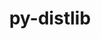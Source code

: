 ---
title: "py-distlib"
layout: cache
categories: [package, develop]
meta: {"compilers": ["gcc@11.4.0", "gcc@13.2.0"], "num_specs": 66, "num_specs_by_stack": {"ml-linux-x86_64-rocm": 35, "root": 66}, "oss": ["ubuntu22.04", "ubuntu24.04"], "platforms": ["linux"], "stacks": ["ml-linux-x86_64-rocm", "root"], "targets": ["x86_64_v3"], "versions": ["0.3.7", "0.3.9"]}
spec_details: [{"compiler": "gcc@11.4.0", "hash": "23mychnykzhe5agwotfwwfhdm46k7ogd", "os": "ubuntu22.04", "platform": "linux", "size": "-", "stacks": ["root"], "target": "x86_64_v3", "variants": ["build_system=python_pip"], "versions": ["0.3.7"]}, {"compiler": "gcc@11.4.0", "hash": "27asf6lpcp5mt7aqxkbzqf6ibo5uhs3u", "os": "ubuntu22.04", "platform": "linux", "size": "-", "stacks": ["root"], "target": "x86_64_v3", "variants": ["build_system=python_pip"], "versions": ["0.3.7"]}, {"compiler": "gcc@11.4.0", "hash": "2jjngbyjrbukvflqu54mfwc66b2v7odm", "os": "ubuntu22.04", "platform": "linux", "size": "-", "stacks": ["root"], "target": "x86_64_v3", "variants": ["build_system=python_pip"], "versions": ["0.3.7"]}, {"compiler": "gcc@11.4.0", "hash": "2nx45kqcuvnztsxlxmyiauazfv2lhkri", "os": "ubuntu22.04", "platform": "linux", "size": "-", "stacks": ["root"], "target": "x86_64_v3", "variants": ["build_system=python_pip"], "versions": ["0.3.9"]}, {"compiler": "gcc@13.2.0", "hash": "3si7nqtzwgrmv2vxjeziz5deu5ayezts", "os": "ubuntu24.04", "platform": "linux", "size": "-", "stacks": ["ml-linux-x86_64-rocm", "root"], "target": "x86_64_v3", "variants": ["build_system=python_pip"], "versions": ["0.3.7"]}, {"compiler": "gcc@11.4.0", "hash": "3uvlo3kuxt6txsczwrquvj3txds2hr6o", "os": "ubuntu22.04", "platform": "linux", "size": "-", "stacks": ["root"], "target": "x86_64_v3", "variants": ["build_system=python_pip"], "versions": ["0.3.9"]}, {"compiler": "gcc@13.2.0", "hash": "4vhy6nwk5k6mq7xcgg54bre6tk4burr7", "os": "ubuntu24.04", "platform": "linux", "size": "-", "stacks": ["ml-linux-x86_64-rocm", "root"], "target": "x86_64_v3", "variants": ["build_system=python_pip"], "versions": ["0.3.9"]}, {"compiler": "gcc@11.4.0", "hash": "53f5hdesyfqq4x3uroz6mvsiqj5g4tt4", "os": "ubuntu22.04", "platform": "linux", "size": "-", "stacks": ["root"], "target": "x86_64_v3", "variants": ["build_system=python_pip"], "versions": ["0.3.7"]}, {"compiler": "gcc@11.4.0", "hash": "5mcyzebc2k3k5uosgs3doyzeg3qlay33", "os": "ubuntu22.04", "platform": "linux", "size": "-", "stacks": ["root"], "target": "x86_64_v3", "variants": ["build_system=python_pip"], "versions": ["0.3.9"]}, {"compiler": "gcc@13.2.0", "hash": "67htawmz3cxu3nskujugiuw2glcpw3wg", "os": "ubuntu24.04", "platform": "linux", "size": "-", "stacks": ["ml-linux-x86_64-rocm", "root"], "target": "x86_64_v3", "variants": ["build_system=python_pip"], "versions": ["0.3.9"]}, {"compiler": "gcc@11.4.0", "hash": "6cfxht2fmtl656g5lpjiw2bwhr5mdnkb", "os": "ubuntu22.04", "platform": "linux", "size": "-", "stacks": ["root"], "target": "x86_64_v3", "variants": ["build_system=python_pip"], "versions": ["0.3.9"]}, {"compiler": "gcc@11.4.0", "hash": "6dhxonith5tgiiod4r4sekg45jazsnrl", "os": "ubuntu22.04", "platform": "linux", "size": "-", "stacks": ["root"], "target": "x86_64_v3", "variants": ["build_system=python_pip"], "versions": ["0.3.7"]}, {"compiler": "gcc@13.2.0", "hash": "6fkhhz3xps66x3qh65vunthkmjw37vvq", "os": "ubuntu24.04", "platform": "linux", "size": "-", "stacks": ["ml-linux-x86_64-rocm", "root"], "target": "x86_64_v3", "variants": ["build_system=python_pip"], "versions": ["0.3.7"]}, {"compiler": "gcc@11.4.0", "hash": "7o7iw7ig6wrxkvswjerbp32wmry4wctm", "os": "ubuntu22.04", "platform": "linux", "size": "-", "stacks": ["root"], "target": "x86_64_v3", "variants": ["build_system=python_pip"], "versions": ["0.3.9"]}, {"compiler": "gcc@11.4.0", "hash": "7xcj52kwrcbrjrlzlerp34jtqu23vjmb", "os": "ubuntu22.04", "platform": "linux", "size": "-", "stacks": ["root"], "target": "x86_64_v3", "variants": ["build_system=python_pip"], "versions": ["0.3.9"]}, {"compiler": "gcc@11.4.0", "hash": "a4tnurnqoap2dg4nmnampgxxvmvojwsr", "os": "ubuntu22.04", "platform": "linux", "size": "-", "stacks": ["root"], "target": "x86_64_v3", "variants": ["build_system=python_pip"], "versions": ["0.3.9"]}, {"compiler": "gcc@11.4.0", "hash": "ahj4afpbqrdnu27qmlmjxobqwix32owg", "os": "ubuntu22.04", "platform": "linux", "size": "-", "stacks": ["root"], "target": "x86_64_v3", "variants": ["build_system=python_pip"], "versions": ["0.3.9"]}, {"compiler": "gcc@11.4.0", "hash": "alwnjzkqxd3k3xcm5fc7dpypbtphpwmr", "os": "ubuntu22.04", "platform": "linux", "size": "-", "stacks": ["root"], "target": "x86_64_v3", "variants": ["build_system=python_pip"], "versions": ["0.3.7"]}, {"compiler": "gcc@11.4.0", "hash": "asmfyjlqplh65d5jcxkbnh7gciarbfnf", "os": "ubuntu22.04", "platform": "linux", "size": "-", "stacks": ["root"], "target": "x86_64_v3", "variants": ["build_system=python_pip"], "versions": ["0.3.9"]}, {"compiler": "gcc@11.4.0", "hash": "awbsqkuwpyl6yntfselxkqlz623fjwvh", "os": "ubuntu22.04", "platform": "linux", "size": "-", "stacks": ["root"], "target": "x86_64_v3", "variants": ["build_system=python_pip"], "versions": ["0.3.7"]}, {"compiler": "gcc@13.2.0", "hash": "bdiif3zbh2kdj7iuptmp4yrj3txo7r6v", "os": "ubuntu24.04", "platform": "linux", "size": "-", "stacks": ["ml-linux-x86_64-rocm", "root"], "target": "x86_64_v3", "variants": ["build_system=python_pip"], "versions": ["0.3.7"]}, {"compiler": "gcc@13.2.0", "hash": "bggxrwovibhrlaynqttsvhfapunpuqsn", "os": "ubuntu24.04", "platform": "linux", "size": "-", "stacks": ["ml-linux-x86_64-rocm", "root"], "target": "x86_64_v3", "variants": ["build_system=python_pip"], "versions": ["0.3.9"]}, {"compiler": "gcc@13.2.0", "hash": "c6ipjbxbdhxa4lda6qfexrag5zz42fef", "os": "ubuntu24.04", "platform": "linux", "size": "-", "stacks": ["ml-linux-x86_64-rocm", "root"], "target": "x86_64_v3", "variants": ["build_system=python_pip"], "versions": ["0.3.9"]}, {"compiler": "gcc@13.2.0", "hash": "cofvswzxz3jvksifdnkm3zx4vtr6k77v", "os": "ubuntu24.04", "platform": "linux", "size": "-", "stacks": ["ml-linux-x86_64-rocm", "root"], "target": "x86_64_v3", "variants": ["build_system=python_pip"], "versions": ["0.3.9"]}, {"compiler": "gcc@11.4.0", "hash": "drdubnaxqlvim73f6ngbydq53ehkfons", "os": "ubuntu22.04", "platform": "linux", "size": "-", "stacks": ["root"], "target": "x86_64_v3", "variants": ["build_system=python_pip"], "versions": ["0.3.7"]}, {"compiler": "gcc@13.2.0", "hash": "e2qbhcny7md64ew4vhz2g3eascasnxyc", "os": "ubuntu24.04", "platform": "linux", "size": "-", "stacks": ["ml-linux-x86_64-rocm", "root"], "target": "x86_64_v3", "variants": ["build_system=python_pip"], "versions": ["0.3.7"]}, {"compiler": "gcc@11.4.0", "hash": "ekmjiwwwfswma6vncr2ski73wz33al2u", "os": "ubuntu22.04", "platform": "linux", "size": "-", "stacks": ["root"], "target": "x86_64_v3", "variants": ["build_system=python_pip"], "versions": ["0.3.9"]}, {"compiler": "gcc@11.4.0", "hash": "f56oqe2u4hyo3jow32xuf7lwdrenvff4", "os": "ubuntu22.04", "platform": "linux", "size": "-", "stacks": ["root"], "target": "x86_64_v3", "variants": ["build_system=python_pip"], "versions": ["0.3.9"]}, {"compiler": "gcc@13.2.0", "hash": "fjfhyfwd34bet4irybcmwrbm4hlqnlvw", "os": "ubuntu24.04", "platform": "linux", "size": "-", "stacks": ["ml-linux-x86_64-rocm", "root"], "target": "x86_64_v3", "variants": ["build_system=python_pip"], "versions": ["0.3.9"]}, {"compiler": "gcc@13.2.0", "hash": "fp7zyurfwac4rfx7unzf6entfwfrkkyo", "os": "ubuntu24.04", "platform": "linux", "size": "-", "stacks": ["ml-linux-x86_64-rocm", "root"], "target": "x86_64_v3", "variants": ["build_system=python_pip"], "versions": ["0.3.7"]}, {"compiler": "gcc@13.2.0", "hash": "ghtoa6ba64c4ath26zgbc624xzns2nhh", "os": "ubuntu24.04", "platform": "linux", "size": "-", "stacks": ["ml-linux-x86_64-rocm", "root"], "target": "x86_64_v3", "variants": ["build_system=python_pip"], "versions": ["0.3.9"]}, {"compiler": "gcc@13.2.0", "hash": "h3omex447vxfgbpqf7ib5tv74tqszjuy", "os": "ubuntu24.04", "platform": "linux", "size": "-", "stacks": ["ml-linux-x86_64-rocm", "root"], "target": "x86_64_v3", "variants": ["build_system=python_pip"], "versions": ["0.3.9"]}, {"compiler": "gcc@13.2.0", "hash": "h5lake6anqlakqxoot6j743q5mnhdxrd", "os": "ubuntu24.04", "platform": "linux", "size": "-", "stacks": ["ml-linux-x86_64-rocm", "root"], "target": "x86_64_v3", "variants": ["build_system=python_pip"], "versions": ["0.3.9"]}, {"compiler": "gcc@11.4.0", "hash": "hlryta6ngjmte6kwltutz34pege42car", "os": "ubuntu22.04", "platform": "linux", "size": "-", "stacks": ["root"], "target": "x86_64_v3", "variants": ["build_system=python_pip"], "versions": ["0.3.7"]}, {"compiler": "gcc@13.2.0", "hash": "hrrjxaz3ohszxv4wofrahlvtroupmzwt", "os": "ubuntu24.04", "platform": "linux", "size": "-", "stacks": ["ml-linux-x86_64-rocm", "root"], "target": "x86_64_v3", "variants": ["build_system=python_pip"], "versions": ["0.3.7"]}, {"compiler": "gcc@13.2.0", "hash": "idesnrvuasducfbik4sl4ui74udtjeud", "os": "ubuntu24.04", "platform": "linux", "size": "-", "stacks": ["ml-linux-x86_64-rocm", "root"], "target": "x86_64_v3", "variants": ["build_system=python_pip"], "versions": ["0.3.7"]}, {"compiler": "gcc@11.4.0", "hash": "ihpqhcze6gl6p2usrhaa7lqqf7qstv6t", "os": "ubuntu22.04", "platform": "linux", "size": "-", "stacks": ["root"], "target": "x86_64_v3", "variants": ["build_system=python_pip"], "versions": ["0.3.9"]}, {"compiler": "gcc@11.4.0", "hash": "je3aiu7kxlki6nh5ojox34bz6coelb2v", "os": "ubuntu22.04", "platform": "linux", "size": "-", "stacks": ["root"], "target": "x86_64_v3", "variants": ["build_system=python_pip"], "versions": ["0.3.9"]}, {"compiler": "gcc@13.2.0", "hash": "jnrk736rbt7qzjjcka377mpc422jrcmf", "os": "ubuntu24.04", "platform": "linux", "size": "-", "stacks": ["ml-linux-x86_64-rocm", "root"], "target": "x86_64_v3", "variants": ["build_system=python_pip"], "versions": ["0.3.7"]}, {"compiler": "gcc@11.4.0", "hash": "jxnzuqxl3ed4gvgzebks2yjtcwsnrrbe", "os": "ubuntu22.04", "platform": "linux", "size": "-", "stacks": ["root"], "target": "x86_64_v3", "variants": ["build_system=python_pip"], "versions": ["0.3.9"]}, {"compiler": "gcc@13.2.0", "hash": "kvebrfq4wf3iiceyjpo6cpvje3in7uo6", "os": "ubuntu24.04", "platform": "linux", "size": "-", "stacks": ["ml-linux-x86_64-rocm", "root"], "target": "x86_64_v3", "variants": ["build_system=python_pip"], "versions": ["0.3.9"]}, {"compiler": "gcc@13.2.0", "hash": "kwwf3spu4ghthjahyww5xtuz3y4khaoz", "os": "ubuntu24.04", "platform": "linux", "size": "-", "stacks": ["ml-linux-x86_64-rocm", "root"], "target": "x86_64_v3", "variants": ["build_system=python_pip"], "versions": ["0.3.7"]}, {"compiler": "gcc@13.2.0", "hash": "lw5ixjlrs7ejakmq4afjljvm5jsjlzmz", "os": "ubuntu24.04", "platform": "linux", "size": "-", "stacks": ["ml-linux-x86_64-rocm", "root"], "target": "x86_64_v3", "variants": ["build_system=python_pip"], "versions": ["0.3.9"]}, {"compiler": "gcc@11.4.0", "hash": "lw6pf4bmvmffwhfyrkr6btpg5yck275h", "os": "ubuntu22.04", "platform": "linux", "size": "-", "stacks": ["root"], "target": "x86_64_v3", "variants": ["build_system=python_pip"], "versions": ["0.3.9"]}, {"compiler": "gcc@13.2.0", "hash": "mcwu6frnvjlnpltgljh2fhocjzznorek", "os": "ubuntu24.04", "platform": "linux", "size": "-", "stacks": ["ml-linux-x86_64-rocm", "root"], "target": "x86_64_v3", "variants": ["build_system=python_pip"], "versions": ["0.3.7"]}, {"compiler": "gcc@13.2.0", "hash": "nibvwjcsnlwld642grofxbwhfdswa35r", "os": "ubuntu24.04", "platform": "linux", "size": "-", "stacks": ["ml-linux-x86_64-rocm", "root"], "target": "x86_64_v3", "variants": ["build_system=python_pip"], "versions": ["0.3.7"]}, {"compiler": "gcc@13.2.0", "hash": "oghhtfvcvabqwyk3hqc744dj5fddrfq6", "os": "ubuntu24.04", "platform": "linux", "size": "-", "stacks": ["ml-linux-x86_64-rocm", "root"], "target": "x86_64_v3", "variants": ["build_system=python_pip"], "versions": ["0.3.7"]}, {"compiler": "gcc@11.4.0", "hash": "pxsgw77ojho3id37j2ruoqwzgpr34eb3", "os": "ubuntu22.04", "platform": "linux", "size": "-", "stacks": ["root"], "target": "x86_64_v3", "variants": ["build_system=python_pip"], "versions": ["0.3.7"]}, {"compiler": "gcc@13.2.0", "hash": "qa57e5sjcx3ggcodaysslx7swp26v6au", "os": "ubuntu24.04", "platform": "linux", "size": "-", "stacks": ["ml-linux-x86_64-rocm", "root"], "target": "x86_64_v3", "variants": ["build_system=python_pip"], "versions": ["0.3.7"]}, {"compiler": "gcc@13.2.0", "hash": "s7jbyawuewglqwp4bs2m2dnfd2v66aho", "os": "ubuntu24.04", "platform": "linux", "size": "-", "stacks": ["ml-linux-x86_64-rocm", "root"], "target": "x86_64_v3", "variants": ["build_system=python_pip"], "versions": ["0.3.7"]}, {"compiler": "gcc@11.4.0", "hash": "scrahmgyomwgvozhyxfwjp5d5ifkryz3", "os": "ubuntu22.04", "platform": "linux", "size": "-", "stacks": ["root"], "target": "x86_64_v3", "variants": ["build_system=python_pip"], "versions": ["0.3.7"]}, {"compiler": "gcc@13.2.0", "hash": "t7zxxxiowze7szpkswcuph6qnviijvft", "os": "ubuntu24.04", "platform": "linux", "size": "-", "stacks": ["ml-linux-x86_64-rocm", "root"], "target": "x86_64_v3", "variants": ["build_system=python_pip"], "versions": ["0.3.7"]}, {"compiler": "gcc@13.2.0", "hash": "tcdhoxgk3viqkizfdftomm4pvpb2ta2u", "os": "ubuntu24.04", "platform": "linux", "size": "-", "stacks": ["ml-linux-x86_64-rocm", "root"], "target": "x86_64_v3", "variants": ["build_system=python_pip"], "versions": ["0.3.9"]}, {"compiler": "gcc@11.4.0", "hash": "tqztciahqckr56gdis5iygvfvt2n72we", "os": "ubuntu22.04", "platform": "linux", "size": "-", "stacks": ["root"], "target": "x86_64_v3", "variants": ["build_system=python_pip"], "versions": ["0.3.7"]}, {"compiler": "gcc@11.4.0", "hash": "tskgmtdrggcqnpo6jd7sjma6yi34cfxp", "os": "ubuntu22.04", "platform": "linux", "size": "-", "stacks": ["root"], "target": "x86_64_v3", "variants": ["build_system=python_pip"], "versions": ["0.3.7"]}, {"compiler": "gcc@13.2.0", "hash": "u32iex4yswzn7ljbiio4zohcbkng3i56", "os": "ubuntu24.04", "platform": "linux", "size": "-", "stacks": ["ml-linux-x86_64-rocm", "root"], "target": "x86_64_v3", "variants": ["build_system=python_pip"], "versions": ["0.3.7"]}, {"compiler": "gcc@11.4.0", "hash": "uhio6vacpznpe2z6qpg2qenfogyqqwpx", "os": "ubuntu22.04", "platform": "linux", "size": "-", "stacks": ["root"], "target": "x86_64_v3", "variants": ["build_system=python_pip"], "versions": ["0.3.9"]}, {"compiler": "gcc@13.2.0", "hash": "uj5b2nim4rittvnzotoq4c6zqevlkjg2", "os": "ubuntu24.04", "platform": "linux", "size": "-", "stacks": ["ml-linux-x86_64-rocm", "root"], "target": "x86_64_v3", "variants": ["build_system=python_pip"], "versions": ["0.3.7"]}, {"compiler": "gcc@11.4.0", "hash": "uprzi7ysueujjoftpjvbwlfcnc53ze62", "os": "ubuntu22.04", "platform": "linux", "size": "-", "stacks": ["root"], "target": "x86_64_v3", "variants": ["build_system=python_pip"], "versions": ["0.3.7"]}, {"compiler": "gcc@13.2.0", "hash": "v2y4m7mjb4wenknz7mharymkeaoxh6rz", "os": "ubuntu24.04", "platform": "linux", "size": "-", "stacks": ["ml-linux-x86_64-rocm", "root"], "target": "x86_64_v3", "variants": ["build_system=python_pip"], "versions": ["0.3.7"]}, {"compiler": "gcc@13.2.0", "hash": "viuiv4zixb7amyeybojj24ffcqpwxbhj", "os": "ubuntu24.04", "platform": "linux", "size": "-", "stacks": ["ml-linux-x86_64-rocm", "root"], "target": "x86_64_v3", "variants": ["build_system=python_pip"], "versions": ["0.3.9"]}, {"compiler": "gcc@11.4.0", "hash": "w24k6uoicpjm4i3i5fwbap5qbv74qj2f", "os": "ubuntu22.04", "platform": "linux", "size": "-", "stacks": ["root"], "target": "x86_64_v3", "variants": ["build_system=python_pip"], "versions": ["0.3.7"]}, {"compiler": "gcc@13.2.0", "hash": "wjbo4b7k5hn2k2yy3uqybazawchn3w7u", "os": "ubuntu24.04", "platform": "linux", "size": "-", "stacks": ["ml-linux-x86_64-rocm", "root"], "target": "x86_64_v3", "variants": ["build_system=python_pip"], "versions": ["0.3.9"]}, {"compiler": "gcc@13.2.0", "hash": "wmt47bndq5gb3pu6lyqaxpstxpkx4reb", "os": "ubuntu24.04", "platform": "linux", "size": "-", "stacks": ["ml-linux-x86_64-rocm", "root"], "target": "x86_64_v3", "variants": ["build_system=python_pip"], "versions": ["0.3.7"]}, {"compiler": "gcc@13.2.0", "hash": "xe23vob5n54xkmxmdetpswflcqskzsvz", "os": "ubuntu24.04", "platform": "linux", "size": "-", "stacks": ["ml-linux-x86_64-rocm", "root"], "target": "x86_64_v3", "variants": ["build_system=python_pip"], "versions": ["0.3.9"]}, {"compiler": "gcc@13.2.0", "hash": "xyjikrykxgjfphud57gza3idda3o6fet", "os": "ubuntu24.04", "platform": "linux", "size": "-", "stacks": ["ml-linux-x86_64-rocm", "root"], "target": "x86_64_v3", "variants": ["build_system=python_pip"], "versions": ["0.3.9"]}]
---